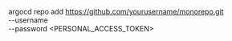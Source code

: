 argocd repo add https://github.com/yourusername/monorepo.git \
  --username <username> \
  --password <PERSONAL_ACCESS_TOKEN>